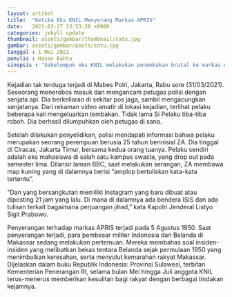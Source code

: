 ```yaml
---
layout: artikel
title:  "Ketika Eks KNIL Menyerang Markas APRIS"
date:   2021-03-27 13:53:38 +0900
categories: jekyll update
thumbnail: assets/gambar/thumbnail/satu.jpg
gambar: assets/gambar/posts/satu.jpg
tanggal : 1 Mei 2021
penulis : Hasan Bahta
sinopsis : "Sekelompok eks KNIL melakukan penembakan brutal ke markas APRIS di Makassar. Pertempuran pun berlangsung selama berhari-hari."
---
```

Kejadian tak terduga terjadi di Mabes Polri, Jakarta, Rabu sore (31/03/2021). Seseorang menerobos masuk dan mengancam petugas polisi dengan senjata api. Dia berkeliaran di sekitar pos jaga, sambil mengacungkan senjatanya. <!--sambung--> Dari rekaman video amatir di lokasi kejadian, terlihat pelaku beberapa kali mengeluarkan tembakan. Tidak lama Si Pelaku tiba-tiba roboh. Dia berhasil dilumpuhkan oleh petugas di sana.

Setelah dilakukan penyelidikan, polisi mendapati informasi bahwa pelaku merupakan seorang perempuan berusia 25 tahun berinisial ZA. Dia tinggal di Ciracas, Jakarta Timur, bersama kedua orang tuanya. Pelaku sendiri adalah eks mahasiswa di salah satu kampus swasta, yang drop out pada semester lima. Dilansir laman BBC, saat melakukan serangan, ZA membawa map kuning yang di dalamnya berisi “amplop bertuliskan kata-kata tertentu”.

“Dan yang bersangkutan memiliki Instagram yang baru dibuat atau diposting 21 jam yang lalu. Di mana di dalamnya ada bendera ISIS dan ada tulisan terkait bagaimana perjuangan jihad,” kata Kapolri Jenderal Listyo Sigit Prabowo.

Penyerangan terhadap markas APRIS terjadi pada 5 Agustus 1950. Saat penyerangan terjadi, para pembesar militer Indonesia dan Belanda di Makassar sedang melakukan pertemuan. Mereka membahas soal insiden-insiden yang melibatkan bekas tentara Belanda sejak permulaan 1950 yang menimbulkan keresahan, serta menyulut kemarahan rakyat Makassar. Dijelaskan dalam buku Republik Indonesia: Provinsi Sulawesi, terbitan Kementerian Penerangan RI, selama bulan Mei hingga Juli anggota KNIL terus-menerus memberikan kesulitan bagi rakyat dengan berbagai tindakan kejamnya.
